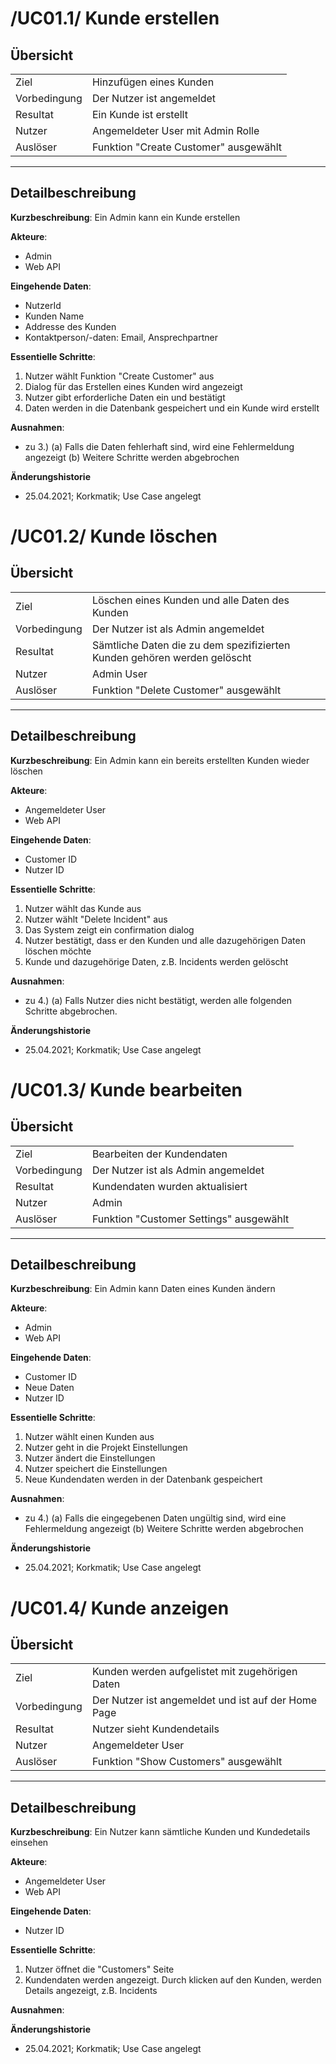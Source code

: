 # /UC01.1/ Kunde erstellen

## Übersicht

  |||
 ---------------|---------------------------------------------------------------
  Ziel          | Hinzufügen eines Kunden
  Vorbedingung  | Der Nutzer ist angemeldet
  Resultat      | Ein Kunde ist erstellt
  Nutzer        | Angemeldeter User mit Admin Rolle
  Auslöser      | Funktion "Create Customer" ausgewählt
  ------------------------------------------------------------------------------

## Detailbeschreibung

**Kurzbeschreibung**: Ein Admin kann ein Kunde erstellen

**Akteure**:
* Admin
* Web API

**Eingehende Daten**:
* NutzerId
* Kunden Name
* Addresse des Kunden
* Kontaktperson/-daten: Email, Ansprechpartner

**Essentielle Schritte**:
1. Nutzer wählt Funktion "Create Customer" aus
2. Dialog für das Erstellen eines Kunden wird angezeigt
3. Nutzer gibt erforderliche Daten ein und bestätigt
4. Daten werden in die Datenbank gespeichert und ein Kunde wird erstellt

**Ausnahmen**:
- zu 3.) (a) Falls die Daten fehlerhaft sind, wird eine Fehlermeldung angezeigt (b) Weitere Schritte werden abgebrochen

**Änderungshistorie**
* 25.04.2021; Korkmatik; Use Case angelegt

# /UC01.2/ Kunde löschen

## Übersicht

  |||
 ---------------|---------------------------------------------------------------
  Ziel          | Löschen eines Kunden und alle Daten des Kunden
  Vorbedingung  | Der Nutzer ist als Admin angemeldet
  Resultat      | Sämtliche Daten die zu dem spezifizierten Kunden gehören werden gelöscht
  Nutzer        | Admin User
  Auslöser      | Funktion "Delete Customer" ausgewählt
  ------------------------------------------------------------------------------

## Detailbeschreibung

**Kurzbeschreibung**: Ein Admin kann ein bereits erstellten Kunden wieder löschen

**Akteure**:
* Angemeldeter User
* Web API

**Eingehende Daten**:
* Customer ID
* Nutzer ID

**Essentielle Schritte**:
1. Nutzer wählt das Kunde aus
2. Nutzer wählt "Delete Incident" aus
3. Das System zeigt ein confirmation dialog
4. Nutzer bestätigt, dass er den Kunden und alle dazugehörigen Daten löschen möchte
5. Kunde und dazugehörige Daten, z.B. Incidents werden gelöscht

**Ausnahmen**:
- zu 4.) (a) Falls Nutzer dies nicht bestätigt, werden alle folgenden Schritte abgebrochen.

**Änderungshistorie**
* 25.04.2021; Korkmatik; Use Case angelegt

# /UC01.3/ Kunde bearbeiten

## Übersicht

  |||
 ---------------|---------------------------------------------------------------
  Ziel          | Bearbeiten der Kundendaten
  Vorbedingung  | Der Nutzer ist als Admin angemeldet
  Resultat      | Kundendaten wurden aktualisiert
  Nutzer        | Admin
  Auslöser      | Funktion "Customer Settings" ausgewählt
  ------------------------------------------------------------------------------

## Detailbeschreibung

**Kurzbeschreibung**: Ein Admin kann Daten eines Kunden ändern

**Akteure**:
* Admin
* Web API

**Eingehende Daten**:
* Customer ID
* Neue Daten
* Nutzer ID

**Essentielle Schritte**:
1. Nutzer wählt einen Kunden aus
2. Nutzer geht in die Projekt Einstellungen
3. Nutzer ändert die Einstellungen
4. Nutzer speichert die Einstellungen
5. Neue Kundendaten werden in der Datenbank gespeichert

**Ausnahmen**:
- zu 4.) (a) Falls die eingegebenen Daten ungültig sind, wird eine Fehlermeldung angezeigt (b) Weitere Schritte werden abgebrochen

**Änderungshistorie**
* 25.04.2021; Korkmatik; Use Case angelegt

# /UC01.4/ Kunde anzeigen

## Übersicht

  |||
 ---------------|---------------------------------------------------------------
  Ziel          | Kunden werden aufgelistet mit zugehörigen Daten
  Vorbedingung  | Der Nutzer ist angemeldet und ist auf der Home Page
  Resultat      | Nutzer sieht Kundendetails
  Nutzer        | Angemeldeter User
  Auslöser      | Funktion "Show Customers" ausgewählt
  ------------------------------------------------------------------------------

## Detailbeschreibung

**Kurzbeschreibung**: Ein Nutzer kann sämtliche Kunden und Kundedetails einsehen

**Akteure**:
* Angemeldeter User
* Web API

**Eingehende Daten**:
* Nutzer ID

**Essentielle Schritte**:
1. Nutzer öffnet die "Customers" Seite
2. Kundendaten werden angezeigt. Durch klicken auf den Kunden, werden Details angezeigt, z.B. Incidents

**Ausnahmen**:

**Änderungshistorie**
* 25.04.2021; Korkmatik; Use Case angelegt
